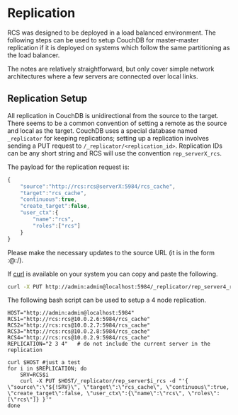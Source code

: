 # Replication

RCS was designed to be deployed in a load balanced environment.  The following
steps can be used to setup CouchDB for master-master replication if it is deployed
on systems which follow the same partitioning as the load balancer.

The notes are relatively straightforward, but only cover simple network architectures
where a few servers are connected over local links.

## Replication Setup

All replication in CouchDB is unidirectional from the source to the target.  There
seems to be a common convention of setting a remote as the source and local as the
target.  CouchDB uses a special database named `_replicator` for keeping replications;
setting up a replication involves sending a PUT request to `/_replicator/<replication_id>`.
Replication IDs can be any short string and RCS will use the convention `rep_serverX_rcs`.

The payload for the replication request is:
```js
{
    "source":"http://rcs:rcs@serverX:5984/rcs_cache",
    "target":"rcs_cache",
    "continuous":true,
    "create_target":false,
    "user_ctx":{
        "name":"rcs",
        "roles":["rcs"]
    }
}
```
Please make the necessary updates to the source URL (it is in the form <user>:<password>@<server ip or name>:<port>/<database name>).

If [curl](http://curl.haxx.se/download.html) is available on your system you can copy
and paste the following.
```sh
curl -X PUT http://admin:admin@localhost:5984/_replicator/rep_server4_rcs -d '{ "source":"http://rcs:rcs@serverX:5984/rcs_cache", "target":"rcs_cache", "continuous":true, "create_target":false, "user_ctx":{"name":"rcs", "roles":["rcs"]} }'
```

The following bash script can be used to setup a 4 node replication.
```
HOST="http://admin:admin@localhost:5984"
RCS1="http://rcs:rcs@10.0.2.6:5984/rcs_cache"
RCS2="http://rcs:rcs@10.0.2.7:5984/rcs_cache"
RCS3="http://rcs:rcs@10.0.2.8:5984/rcs_cache"
RCS4="http://rcs:rcs@10.0.2.9:5984/rcs_cache"
REPLICATION="2 3 4"   # do not include the current server in the replication

curl $HOST #just a test
for i in $REPLICATION; do
    SRV=RCS$i
    curl -X PUT $HOST/_replicator/rep_server$i_rcs -d "'{ \"source\":\"${!SRV}\", \"target\":\"rcs_cache\", \"continuous\":true, \"create_target\":false, \"user_ctx\":{\"name\":\"rcs\", \"roles\":[\"rcs\"]} }'"
done
```
